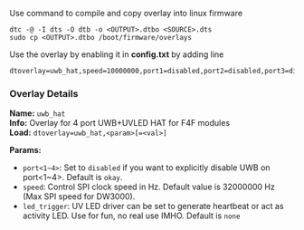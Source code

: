 Use command to compile and copy overlay into linux firmware
```
dtc -@ -I dts -O dtb -o <OUTPUT>.dtbo <SOURCE>.dts 
sudo cp <OUTPUT>.dtbo /boot/firmware/overlays 
```


Use the overlay by enabling it in **config.txt** by adding line 

```
dtoverlay=uwb_hat,speed=10000000,port1=disabled,port2=disabled,port3=disabled,led_trigger=heartbeat
```

### Overlay Details

**Name:** `uwb_hat`  
**Info:** Overlay for 4 port UWB+UVLED HAT for F4F modules  
**Load:** `dtoverlay=uwb_hat,<param>[=<val>]`

**Params:**
- `port<1~4>`: Set to `disabled` if you want to explicitly disable UWB on port<1~4>. Default is `okay`.
- `speed`: Control SPI clock speed in Hz. Default value is 32000000 Hz (Max SPI speed for DW3000).
- `led_trigger`: UV LED driver can be set to generate heartbeat or act as activity LED. Use for fun, no real use IMHO. Default is `none`
